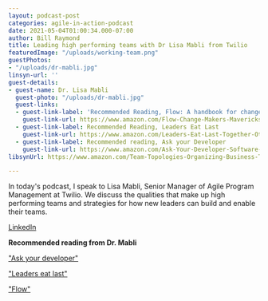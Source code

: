 ```yaml
---
layout: podcast-post
categories: agile-in-action-podcast
date: 2021-05-04T01:00:34.000-07:00
author: Bill Raymond
title: Leading high performing teams with Dr Lisa Mabli from Twilio
featuredImage: "/uploads/working-team.png"
guestPhotos:
- "/uploads/dr-mabli.jpg"
linsyn-url: ''
guest-details:
- guest-name: Dr. Lisa Mabli
  guest-photo: "/uploads/dr-mabli.jpg"
  guest-links:
  - guest-link-label: 'Recommended Reading, Flow: A handbook for change-makers'
    guest-link-url: https://www.amazon.com/Flow-Change-Makers-Mavericks-Innovation-Transformation-ebook/dp/B07FK5Y122/ref=sr_1_1?dchild=1&keywords=flow+finn+goulding&qid=1619761923&s=books&sr=1-1
  - guest-link-label: Recommended Reading, Leaders Eat Last
    guest-link-url: https://www.amazon.com/Leaders-Eat-Last-Together-Others/dp/1591848016/ref=sr_1_1?dchild=1&keywords=leaders+eat+last&qid=1619762105&s=books&sr=1-1
  - guest-link-label: Recommended reading, Ask your Developer
    guest-link-url: https://www.amazon.com/Ask-Your-Developer-Software-Developers/dp/0063018292
libsynUrl: https://www.amazon.com/Team-Topologies-Organizing-Business-Technology/dp/1942788819

---
```

In today's podcast, I speak to Lisa Mabli, Senior Manager of Agile Program Management at Twilio. We discuss the qualities that make up high performing teams and strategies for how new leaders can build and enable their teams.

[LinkedIn](https://www.linkedin.com/in/lisamabli/ "LinkedIn")

**Recommended reading from Dr. Mabli**

["Ask your developer"](https://www.amazon.com/Ask-Your-Developer-Software-Developers/dp/0063018292 '"Ask your developer"')

["Leaders eat last"](https://www.amazon.com/Leaders-Eat-Last-Together-Others/dp/1591848016/ref=sr_1_1?dchild=1&keywords=leaders+eat+last&qid=1619762105&s=books&sr=1-1 '"Leaders eat last"')

["Flow"](https://www.amazon.com/Flow-Change-Makers-Mavericks-Innovation-Transformation-ebook/dp/B07FK5Y122/ref=sr_1_1?dchild=1&keywords=flow+finn+goulding&qid=1619761923&s=books&sr=1-1 '"Flow"')